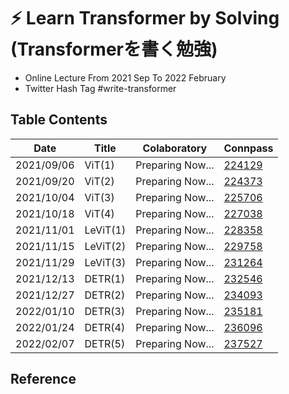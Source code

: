 # ⚡️ Learn Transformer by Solving (Transformerを書く勉強)
- Online Lecture From 2021 Sep To 2022 February
- Twitter Hash Tag #write-transformer

## Table Contents 

| Date       | Title    | Colaboratory     | Connpass                                                       |
| ---------- | -------- | ---------------- | -------------------------------------------------------------- |
| 2021/09/06 | ViT(1)   | Preparing Now... | [224129](https://write-transformer.connpass.com/event/224129/) |
| 2021/09/20 | ViT(2)   | Preparing Now... | [224373](https://write-transformer.connpass.com/event/224373/) |
| 2021/10/04 | ViT(3)   | Preparing Now... | [225706](https://write-transformer.connpass.com/event/225706/) |
| 2021/10/18 | ViT(4)   | Preparing Now... | [227038](https://write-transformer.connpass.com/event/227038/) |
| 2021/11/01 | LeViT(1) | Preparing Now... | [228358](https://write-transformer.connpass.com/event/228358/) |
| 2021/11/15 | LeViT(2) | Preparing Now... | [229758](https://write-transformer.connpass.com/event/229758/) |
| 2021/11/29 | LeViT(3) | Preparing Now... | [231264](https://write-transformer.connpass.com/event/231264/) |
| 2021/12/13 | DETR(1)  | Preparing Now... | [232546](https://write-transformer.connpass.com/event/232546/) |
| 2021/12/27 | DETR(2)  | Preparing Now... | [234093](https://write-transformer.connpass.com/event/234093/) |
| 2022/01/10 | DETR(3)  | Preparing Now... | [235181](https://write-transformer.connpass.com/event/235181/) |
| 2022/01/24 | DETR(4)  | Preparing Now... | [236096](https://write-transformer.connpass.com/event/236096/) |
| 2022/02/07 | DETR(5)  | Preparing Now... | [237527](https://write-transformer.connpass.com/event/237527/) |

## Reference 